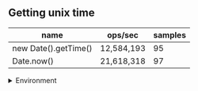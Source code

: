 ## Getting unix time

|name|ops/sec|samples|
|-|-|-|
|new Date().getTime()|12,584,193|95|
|Date.now()|21,618,318|97|


<details>
<summary>Environment</summary>

* __Machine:__ linux x64 | 4 vCPUs | 15.2GB Mem
* __Run:__ Sat May 04 2024 02:03:03 GMT+0000 (Coordinated Universal Time)
</details>

<!--
{"environment":{"platform":"linux","arch":"x64","cpus":4,"totalMemory":15.245216369628906},"benchmarks":[{"name":"new Date().getTime()","opsSec":12584193.181992536,"samples":4},{"name":"Date.now()","opsSec":21618318.45171359,"samples":6}]}-->
